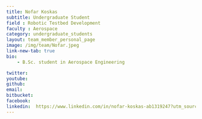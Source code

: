 ```yaml
---
title: Nofar Koskas
subtitle: Undergraduate Student
field : Robotic Testbed Development
faculty : Aerospace
category: undergraduate_students
layout: team_member_personal_page
image: /img/team/Nofar.jpeg
link-new-tab: true
bio:
    - B.Sc. student in Aerospace Engineering

twitter: 
youtube: 
github: 
email: 
bitbucket: 
facebook: 
linkedin:  https://www.linkedin.com/in/nofar-koskas-ab1319247?utm_source=share&utm_campaign=share_via&utm_content=profile&utm_medium=ios_ap
---
```



